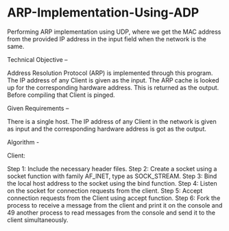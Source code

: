 # ARP-Implementation-Using-ADP
Performing ARP implementation using UDP, where we get the MAC address from the provided IP address in the input field when the network is the same.

Technical Objective –

Address Resolution Protocol (ARP) is implemented through this program. The IP address of any Client is given as the input. The ARP cache is looked up for the corresponding hardware address. This is returned 
as the output. Before compiling that Client is pinged.

Given Requirements –

There is a single host. The IP address of any Client in the network is given as input and the corresponding 
hardware address is got as the output.

Algorithm -

Client:

Step 1: Include the necessary header files.
Step 2: Create a socket using a socket function with family AF_INET, type as SOCK_STREAM.
Step 3: Bind the local host address to the socket using the bind function.
Step 4: Listen on the socket for connection requests from the client.
Step 5: Accept connection requests from the Client using accept function.
Step 6: Fork the process to receive a message from the client and print it on the console and 49
another process to read messages from the console and send it to the client simultaneously.
